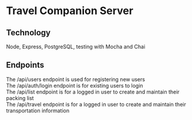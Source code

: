 # Travel Companion Server

## Technology
Node, Express, PostgreSQL, testing with Mocha and Chai

## Endpoints
The /api/users endpoint is used for registering new users  
The /api/auth/login endpoint is for existing users to login  
The /api/list endpoint is for a logged in user to create and maintain their packing list  
The /api/travel endpoint is for a logged in user to create and maintain their transportation information